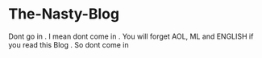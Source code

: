 # The-Nasty-Blog
Dont go in . I mean dont come in . You will forget AOL, ML and ENGLISH if you read this Blog . So dont come in
